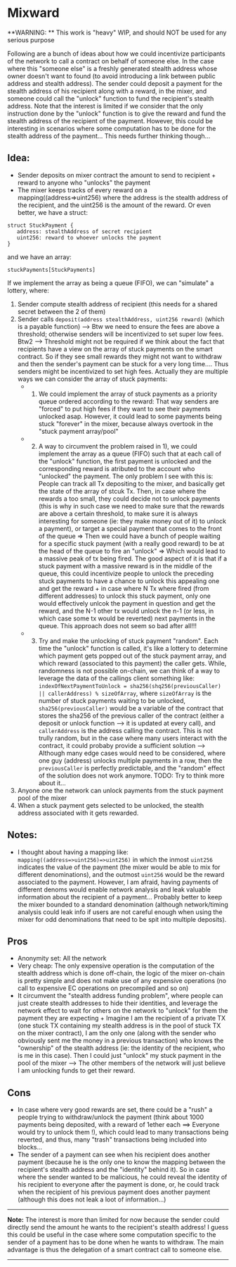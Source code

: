 # Mixward

**WARNING: ** This work is "heavy" WIP, and should NOT be used for any serious purpose

Following are a bunch of ideas about how we could incentivize participants of the network to call a contract on behalf of someone else. In the case where this "someone else" is a freshly generated stealth address whose owner doesn't want to found (to avoid introducing a link between public address and stealth address). The sender could deposit a payment for the stealth address of his recipient along with a reward, in the mixer, and someone could call the "unlock" function to fund the recipient's stealth address. Note that the interest is limited if we consider that the only instruction done by the "unlock" function is to give the reward and fund the stealth address of the recipient of the payment. However, this could be interesting in scenarios where some computation has to be done for the stealth address of the payment... This needs further thinking though...

## Idea:

- Sender deposits on mixer contract the amount to send to recipient + reward to anyone who "unlocks" the payment
- The mixer keeps tracks of every reward on a mapping((address=>uint256) where the address is the stealth address of the recipient, and the uint256 is the amount of the reward. Or even better, we have a struct:
```
struct StuckPayment {
   address: stealthAddress of secret recipient
   uint256: reward to whoever unlocks the payment
}
```
and we have an array:
```
stuckPayments[StuckPayments]
```
If we implement the array as being a queue (FIFO), we can "simulate" a lottery, where:
1. Sender compute stealth address of recipient (this needs for a shared secret between the 2 of them)
2. Sender calls `deposit(address stealthAddress, uint256 reward)` (which is a payable function) --> Btw we need to ensure the fees are above a threshold; otherwise senders will be incentivized to set super low fees. Btw2 --> Threshold might not be required if we think about the fact that recipients have a view on the array of stuck payments on the smart contract. So if they see small rewards they might not want to withdraw and then the sender's payment can be stuck for a very long time.... Thus senders might be incentivized to set high fees.
Actually they are multiple ways we can consider the array of stuck payments:
    - 1) We could implement the array of stuck payments as a priority queue ordered according to the reward: That way senders are "forced" to put high fees if they want to see their payments unlocked asap. However, it could lead to some payments being stuck "forever" in the mixer, because always overtook in the "stuck payment array/pool"
    - 2) A way to circumvent the problem raised in 1), we could implement the array as a queue (FIFO) such that at each call of the "unlock" function, the first payment is unlocked and the corresponding reward is atributed to the account who "unlocked" the payment. The only problem I see with this is: People can track all Tx depositing to the mixer, and basically get the state of the array of stcuk Tx. Then, in case where the rewards a too small, they could decide not to unlock payments (this is why in such case we need to make sure that the rewards are above a certain threshold, to make sure it is always interesting for someone (ie: they make money out of it) to unlock a payment), or target a special payment that comes to the front of the queue => Then we could have a bunch of people waiting for a specific stuck payment (with a really good reward) to be at the head of the queue to fire an "unlock" => Which would lead to a massive peak of tx being fired. The good aspect of it is that if a stuck payment with a massive reward is in the middle of the queue, this could incentivize people to unlock the preceding stuck payments to have a chance to unlock this appealing one and get the reward + in case where N Tx where fired (from different addresses) to unlock this stuck payment, only one would effectively unlcok the payment in question and get the reward, and the N-1 other tx would unlock the n-1 (or less, in which case some tx would be reverted) next payments in the queue. This approach does not seem so bad after all!!!
    - 3) Try and make the unlocking of stuck payment "random". Each time the "unlock" function is called, it's like a lottery to determine which payment gets popped out of the stuck payment array, and which reward (associated to this payment) the caller gets. While, randomness is not possible on-chain, we can think of a way to leverage the data of the callings client something like: `indexOfNextPaymentToUnlock = sha256(shq256(previousCaller) || callerAddress) % sizeOfArray`, where `sizeOfArray` is the number of stuck payments waiting to be unlocked, `sha256(previousCaller)` would be a variable of the contract that stores the sha256 of the previous caller of the contract (either a deposit or unlock function --> it is updated at every call), and `callerAddress` is the address calling the contract. This is not trully random, but in the case where many users interact with the contract, it could probaby provide a sufficient solution --> Although many edge cases would need to be considered, where one guy (address) unlocks multiple payments in a row, then the `previousCaller` is perfectly predictable, and the "random" effect of the solution does not work anymore. TODO: Try to think more about it...
3. Anyone one the network can unlock payments from the stuck payment pool of the mixer
4. When a stuck payment gets selected to be unlocked, the stealth address associated with it gets rewarded.

## Notes:

- I thought about having a mapping like: `mapping((address=>uint256)=>uint256)` in which the inmost `uint256` indicates the value of the payment (the mixer would be able to mix for different denominations), and the outmost `uint256` would be the reward associated to the payment. However, I am afraid, having payments of different denoms would enable network analysis and leak valuable information about the recipient of a payment... Probably better to keep the mixer bounded to a standard denomination (although network/timing analysis could leak info if users are not careful enough when using the mixer for odd denominations that need to be spit into multiple deposits).

## Pros

- Anonymity set: All the network
- Very cheap: The only expensive operation is the computation of the stealth address which is done off-chain, the logic of the mixer on-chain is pretty simple and does not make use of any expensive operations (no call to expensive EC operations on precompiled and so on)
- It circumvent the "stealth address funding problem", where people can just create stealth addresses to hide their identities, and leverage the network effect to wait for others on the network to "unlock" for them the payment they are expecting + Imagine I am the recipient of a private TX (one stuck TX containing my stealth address is in the pool of stuck TX on the mixer contract), I am the only one (along with the sender who obviously sent me the money in a previous transaction) who knows the "ownership" of the stealth address (ie: the identity of the recipient, who is me in this case). Then I could just "unlock" my stuck payment in the pool of the mixer --> The other members of the network will just believe I am unlocking funds to get their reward.

## Cons

- In case where very good rewards are set, there could be a "rush" a people trying to withdraw/unlock the payment (think about 1000 payments being deposited, with a reward of 1ether each ==> Everyone would try to unlock them !), which could lead to many transactions being reverted, and thus, many "trash" transactions being included into blocks...
- The sender of a payment can see when his recipient does another payment (because he is the only one to know the mapping between the recipient's stealth address and the "identity" behind it). So in case where the sender wanted to be malicious, he could reveal the identity of his recipient to everyone after the payment is done, or, he could track when the recipient of his previous payment does another payment (although this does not leak a loot of information...)

--------------------

**Note:** The interest is more than limited for now because the sender could directly send the amount he wants to the recipient's stealth address! I guess this could be useful in the case where some computation specific to the sender of a payment has to be done when he wants to withdraw. The main advantage is thus the delegation of a smart contract call to someone else.

--------------------
